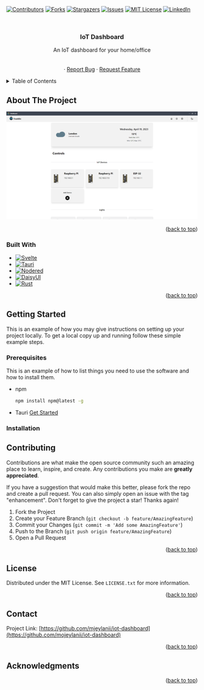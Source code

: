 <!-- Improved compatibility of back to top link: See: https://github.com/othneildrew/Best-README-Template/pull/73 -->
<a name="readme-top"></a>
<!--
*** Thanks for checking out the Best-README-Template. If you have a suggestion
*** that would make this better, please fork the repo and create a pull request
*** or simply open an issue with the tag "enhancement".
*** Don't forget to give the project a star!
*** Thanks again! Now go create something AMAZING! :D
-->



<!-- PROJECT SHIELDS -->
<!--
*** I'm using markdown "reference style" links for readability.
*** Reference links are enclosed in brackets [ ] instead of parentheses ( ).
*** See the bottom of this document for the declaration of the reference variables
*** for contributors-url, forks-url, etc. This is an optional, concise syntax you may use.
*** https://www.markdownguide.org/basic-syntax/#reference-style-links
-->
[![Contributors][contributors-shield]][contributors-url]
[![Forks][forks-shield]][forks-url]
[![Stargazers][stars-shield]][stars-url]
[![Issues][issues-shield]][issues-url]
[![MIT License][license-shield]][license-url]
[![LinkedIn][linkedin-shield]][linkedin-url]



<!-- PROJECT LOGO -->
<br />
<div align="center">
 <!-- <a href="https://github.com/mjeylanii/iot-dashboard">
    <img src="images/logo.png" alt="Logo" width="80" height="80">
  </a> -->

<h3 align="center">IoT Dashboard</h3>

  <p align="center">
    An IoT dashboard for your home/office
    <br />
    <!--<a href="https://github.com/mjeylanii/iot-dashboard"><strong>Explore the docs »</strong></a>-->
    <br />
    <br />
   <!-- <a href="https://github.com/mjeylanii/iot-dashboard">View Demo</a> -->
    ·
    <a href="https://github.com/mjeylanii/iot-dashboard/issues">Report Bug</a>
    ·
    <a href="https://github.com/mjeylanii/iot-dashboard/issues">Request Feature</a>
  </p>
</div>



<!-- TABLE OF CONTENTS -->
<details>
  <summary>Table of Contents</summary>
  <ol>
    <li>
      <a href="#about-the-project">About The Project</a>
      <ul>
        <li><a href="#built-with">Built With</a></li>
      </ul>
    </li>
    <li>
      <a href="#getting-started">Getting Started</a>
      <ul>
        <li><a href="#prerequisites">Prerequisites</a></li>
        <li><a href="#installation">Installation</a></li>
      </ul>
    </li>
    <li><a href="#usage">Usage</a></li>
    <li><a href="#roadmap">Roadmap</a></li>
    <li><a href="#contributing">Contributing</a></li>
    <li><a href="#license">License</a></li>
    <li><a href="#contact">Contact</a></li>
    <li><a href="#acknowledgments">Acknowledgments</a></li>
  </ol>
</details>



<!-- ABOUT THE PROJECT -->
## About The Project

![Product Name Screen Shot][product-screenshot]



<p align="right">(<a href="#readme-top">back to top</a>)</p>



### Built With


* [![Svelte][Svelte.dev]][Svelte-url]
* [![Tauri][Tauri.app]][Tauri.app]
* [![Nodered][Nodered.org]][Nodered.org]
* [![DaisyUI][DaisyUI.com]][DaisyUI.com]
* [![Rust][Rust-lang.org]][Rust-lang.org]

<p align="right">(<a href="#readme-top">back to top</a>)</p>



<!-- GETTING STARTED -->
## Getting Started

This is an example of how you may give instructions on setting up your project locally.
To get a local copy up and running follow these simple example steps.

### Prerequisites

This is an example of how to list things you need to use the software and how to install them.
* npm
  ```sh
  npm install npm@latest -g
  ```
* Tauri <a href="https://tauri.app/v1/guides/getting-started/prerequisites/">Get Started</a>
  

### Installation

<!--1. Get a free API Key at [https://example.com](https://example.com)
2. Clone the repo
   ```sh
   git clone https://github.com/github_username/repo_name.git
   ```
3. Install NPM packages
   ```sh
   npm install
   ```
4. Enter your API in `config.js`
   ```js
   const API_KEY = 'ENTER YOUR API';
   ```

<p align="right">(<a href="#readme-top">back to top</a>)</p>



<!-- USAGE EXAMPLES -->
<!-- ## Usage

Use this space to show useful examples of how a project can be used. Additional screenshots, code examples and demos work well in this space. You may also link to more resources.

_For more examples, please refer to the [Documentation](https://example.com)_

<p align="right">(<a href="#readme-top">back to top</a>)</p>



<!-- ROADMAP -->
<!--## Roadmap

- [ ] Feature 1
- [ ] Feature 2
- [ ] Feature 3
    - [ ] Nested Feature

See the [open issues](https://github.com/mjeylanii/iot-dashboard/issues) for a full list of proposed features (and known issues).

<p align="right">(<a href="#readme-top">back to top</a>)</p>



<!-- CONTRIBUTING -->
## Contributing

Contributions are what make the open source community such an amazing place to learn, inspire, and create. Any contributions you make are **greatly appreciated**.

If you have a suggestion that would make this better, please fork the repo and create a pull request. You can also simply open an issue with the tag "enhancement".
Don't forget to give the project a star! Thanks again!

1. Fork the Project
2. Create your Feature Branch (`git checkout -b feature/AmazingFeature`)
3. Commit your Changes (`git commit -m 'Add some AmazingFeature'`)
4. Push to the Branch (`git push origin feature/AmazingFeature`)
5. Open a Pull Request

<p align="right">(<a href="#readme-top">back to top</a>)</p>



<!-- LICENSE -->
## License

Distributed under the MIT License. See `LICENSE.txt` for more information.

<p align="right">(<a href="#readme-top">back to top</a>)</p>



<!-- CONTACT -->
## Contact



Project Link: [https://github.com/mjeylanii/iot-dashboard](https://github.com/mojeylanii/iot-dashboard)

<p align="right">(<a href="#readme-top">back to top</a>)</p>



<!-- ACKNOWLEDGMENTS -->
## Acknowledgments

<!--* []()
* []()
* []()-->

<p align="right">(<a href="#readme-top">back to top</a>)</p>



<!-- MARKDOWN LINKS & IMAGES -->
<!-- https://www.markdownguide.org/basic-syntax/#reference-style-links -->
[contributors-shield]: https://img.shields.io/github/contributors/mjeylanii/iot-dashboard.svg?style=for-the-badge
[contributors-url]: https://github.com/mjeylanii/iot-dashboard/graphs/contributors
[forks-shield]: https://img.shields.io/github/forks/mjeylanii/iot-dashboard.svg?style=for-the-badge
[forks-url]: https://github.com/mjeylanii/iot-dashboard/network/members
[stars-shield]: https://img.shields.io/github/stars/mjeylanii/iot-dashboard.svg?style=for-the-badge
[stars-url]: https://github.com/mjeylanii/iot-dashboard/stargazers
[issues-shield]: https://img.shields.io/github/issues/mjeylanii/iot-dashboard.svg?style=for-the-badge
[issues-url]: https://github.com/mjeylanii/iot-dashboard/issues
[license-shield]: https://img.shields.io/github/license/mjeylanii/iot-dashboard.svg?style=for-the-badge
[license-url]: https://github.com/mjeylanii/iot-dashboard/blob/master/LICENSE.txt
[linkedin-shield]: https://img.shields.io/badge/-LinkedIn-black.svg?style=for-the-badge&logo=linkedin&colorB=555
[linkedin-url]: https://linkedin.com/in/linkedin_username
[product-screenshot]: images/app-image.png
[Svelte.dev]: https://img.shields.io/badge/Svelte-4A4A55?style=for-the-badge&logo=svelte&logoColor=FF3E00
[Svelte-url]: https://svelte.dev/
[JQuery.com]: https://img.shields.io/badge/jQuery-0769AD?style=for-the-badge&logo=jquery&logoColor=white
[JQuery-url]: https://jquery.com
[Tauri.app]: https://img.shields.io/badge/Tauri-24C8D8?style=for-the-badge&logo=tauri&logoColor=white 
[Tauri-url]: https://tauri.app/
[Nodered.org]: https://img.shields.io/badge/nodered-8F0000?style=for-the-badge&logo=nodered&logoColor=white 
[Nodered-url]: https://nodered.org/
[DaisyUI.com]: https://img.shields.io/badge/daisyui-5A0EF8?style=for-the-badge&logo=daisyui&logoColor=white
[DaisyUI-url]: https://daisyui.com/
[Rust-lang.org]: https://img.shields.io/badge/rust-000000?style=for-the-badge&logo=rust&logoColor=white
[Rust]: https://rust-lang.org/ 

